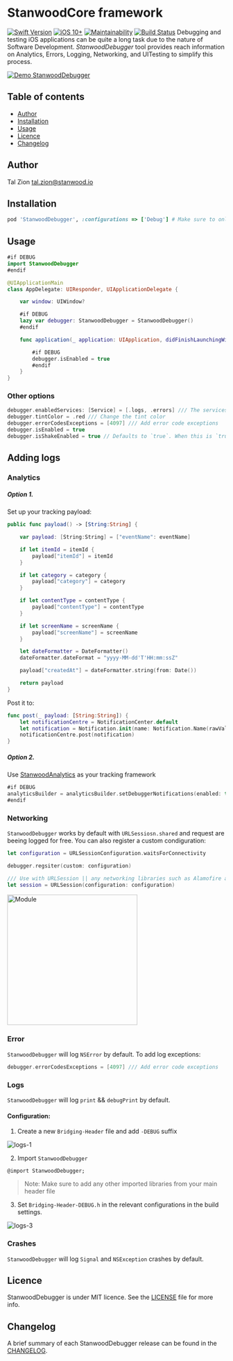 
# StanwoodCore framework

[![Swift Version](https://img.shields.io/badge/Swift-4.2.x-orange.svg)]()
[![iOS 10+](https://img.shields.io/badge/iOS-10+-EB7943.svg)]() [![Maintainability](https://api.codeclimate.com/v1/badges/1a2096a936f5ea9548ac/maintainability)](https://codeclimate.com/github/stanwood/Stanwood_Debugger_iOS/maintainability)
[![Build Status](https://travis-ci.org/stanwood/StanwoodUITesting_iOS.svg?branch=testRun)](https://travis-ci.org/stanwood/StanwoodUITesting_iOS)
Debugging and testing iOS applications can be quite a long task due to the nature of Software Development. _StanwoodDebugger_ tool provides reach information on Analytics, Errors, Logging, Networking, and UITesting to simplify this process.

[![Demo StanwoodDebugger](https://j.gifs.com/Q0ZWr9.gif)]()

## Table of contents

- [Author](#author)
- [Installation](#installation)
- [Usage](#usage)
- [Licence](#licence)
- [Changelog](#changelog)


## Author

Tal Zion tal.zion@stanwood.io

## Installation

```ruby
pod 'StanwoodDebugger', :configurations => ['Debug'] # Make sure to only use StanwoodDebugger for development only.
```

## Usage

```swift
#if DEBUG
import StanwoodDebugger
#endif

@UIApplicationMain
class AppDelegate: UIResponder, UIApplicationDelegate {

    var window: UIWindow?

    #if DEBUG
    lazy var debugger: StanwoodDebugger = StanwoodDebugger()
    #endif

    func application(_ application: UIApplication, didFinishLaunchingWithOptions launchOptions: [UIApplicationLaunchOptionsKey: Any]?) -> Bool {

        #if DEBUG
        debugger.isEnabled = true
        #endif
    }
}
```

### Other options

```swift
debugger.enabledServices: [Service] = [.logs, .errors] /// The services you would like to enable. Default is se to `allCases`
debugger.tintColor = .red /// Change the tint color
debugger.errorCodesExceptions = [4097] /// Add error code exceptions
debugger.isEnabled = true
debugger.isShakeEnabled = true // Defaults to `true`. When this is `true`, shaking the device will enable/disable the Debugger
```

## Adding logs

### Analytics

##### Option 1.

Set up your tracking payload:

```swift
public func payload() -> [String:String] {

    var payload: [String:String] = ["eventName": eventName]

    if let itemId = itemId {
        payload["itemId"] = itemId
    }

    if let category = category {
        payload["category"] = category
    }

    if let contentType = contentType {
        payload["contentType"] = contentType
    }

    if let screenName = screenName {
        payload["screenName"] = screenName
    }

    let dateFormatter = DateFormatter()
    dateFormatter.dateFormat = "yyyy-MM-dd'T'HH:mm:ssZ"

    payload["createdAt"] = dateFormatter.string(from: Date())

    return payload
}
```

Post it to:

```swift
func post(_ payload: [String:String]) {
    let notificationCentre = NotificationCenter.default
    let notification = Notification.init(name: Notification.Name(rawValue: "io.stanwood.debugger.didReceiveAnalyticsItem"), object: nil, userInfo: payload)
    notificationCentre.post(notification)
}
```

##### Option 2.

Use [StanwoodAnalytics](https://github.com/stanwood/Stanwood_Analytics_iOS) as your tracking framework

```swift
#if DEBUG
analyticsBuilder = analyticsBuilder.setDebuggerNotifications(enabled: true)
#endif
```

### Networking

`StanwoodDebugger` works by default with `URLSessiosn.shared` and request are beeing logged for free. You can also register a custom condiguration: 

```swift
let configuration = URLSessionConfiguration.waitsForConnectivity

debugger.regsiter(custom: configuration)

/// Use with URLSession || any networking libraries such as Alamofire and Moya
let session = URLSession(configuration: configuration)
```

<img src="Media/stanwood_debugger_networking.gif" alt="Module" width="300">

### Error

`StanwoodDebugger` will log `NSError` by default.  To add log exceptions:

```swift
debugger.errorCodesExceptions = [4097] /// Add error code exceptions
```

### Logs

`StanwoodDebugger` will log `print` && `debugPrint` by default.

#### Configuration:

1. Create a new `Bridging-Header` file and add `-DEBUG` suffix

![logs-1](Media/logs-1.png)

2. Import `StanwoodDebugger`

```objc
@import StanwoodDebugger;
```

>Note: Make sure to add any other imported libraries from your main header file

3. Set `Bridging-Header-DEBUG.h` in the relevant configurations in the build settings.

![logs-3](Media/logs-3.png)

### Crashes

`StanwoodDebugger` will log `Signal` and `NSException` crashes by default.

## Licence

StanwoodDebugger is under MIT licence. See the [LICENSE](https://github.com/stanwood/Stanwood_Debugger_iOS/blob/master/LICENSE.md) file for more info.

## Changelog

A brief summary of each StanwoodDebugger release can be found in the [CHANGELOG](https://github.com/stanwood/Stanwood_Debugger_iOS/blob/master/CHANGELOG.md).

